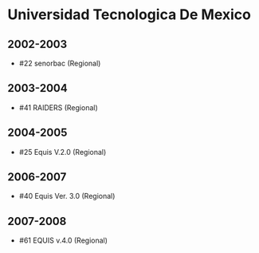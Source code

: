 # Universidad Tecnologica De Mexico

## 2002-2003

- #22 senorbac (Regional)

## 2003-2004

- #41 RAIDERS (Regional)

## 2004-2005

- #25 Equis V.2.0 (Regional)

## 2006-2007

- #40 Equis Ver. 3.0 (Regional)

## 2007-2008

- #61 EQUIS v.4.0 (Regional)


